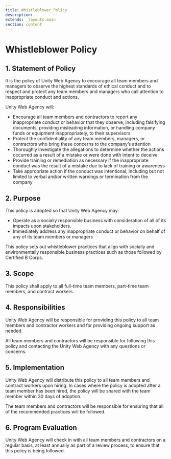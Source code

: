 ```yaml
---
title: Whistleblower Policy
description:
extends: _layouts.main
section: content
---
```


# Whistleblower Policy

## 1. Statement of Policy

It is the policy of Unity Web Agency to encourage all team members and managers to observe the highest standards of ethical conduct and to respect and protect any team members and managers who call attention to inappropriate conduct and actions.

Unity Web Agency will:

* Encourage all team members and contractors to report any inappropriate conduct or behavior that they observe, including falsifying documents, providing misleading information, or handling company funds or equipment inappropriately, to their supervisors
* Protect the confidentiality of any team members, managers, or contractors who bring these concerns to the company’s attention
* Thoroughly investigate the allegations to determine whether the actions occurred as a result of a mistake or were done with intent to deceive
* Provide training or remediation as necessary if the inappropriate conduct was the result of a mistake due to lack of training or awareness
* Take appropriate action if the conduct was intentional, including but not limited to verbal and/or written warnings or termination from the company

## 2. Purpose

This policy is adopted so that Unity Web Agency may:

* Operate as a socially responsible business with consideration of all of its impacts upon stakeholders.
* Immediately address any inappropriate conduct or behavior on behalf of any of its team members or managers

This policy sets out whistleblower practices that align with socially and environmentally responsible business practices such as those followed by Certified B Corps.

## 3. Scope

This policy shall apply to all full-time team members, part-time team members, and contract workers.

## 4. Responsibilities

Unity Web Agency will be responsible for providing this policy to all team members and contractor workers and for providing ongoing support as needed.

All team members and contractors will be responsible for following this policy and contacting the Unity Web Agency with any questions or concerns.

## 5. Implementation

Unity Web Agency will distribute this policy to all team members and contract workers upon hiring. In cases where the policy is adopted after a team member has been hired, the policy will be shared with the team member within 30 days of adoption.

The team members and contractors will be responsible for ensuring that all of the recommended practices will be followed.

## 6. Program Evaluation

Unity Web Agency will check in with all team members and contractors on a regular basis, at least annually as part of a review process, to ensure that this policy is being followed.
